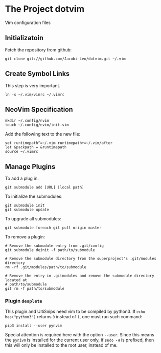 # The Project dotvim

Vim configuration files

## Initializatoin

Fetch the repository from github:

```
git clone git://github.com/Jacobi-Leo/dotvim.git ~/.vim
```

## Create Symbol Links

This step is very important.
```
ln -s ~/.vim/vimrc ~/.vimrc
```

## NeoVim Specification

```
mkdir ~/.config/nvim
touch ~/.config/nvim/init.vim
```
Add the following text to the new file:
```
set runtimepath^=~/.vim runtimepath+=~/.vim/after
let &packpath = &runtimepath
source ~/.vimrc
```

## Manage Plugins 

To add a plug in:
```
git submodule add [URL] [local path]
```
To initialize the submodules:
```
git submodule init
git submodule update
```
To upgrade all submodules:
```
git submodule foreach git pull origin master
```
To remove a plugin:
```
# Remove the submodule entry from .git/config
git submodule deinit -f path/to/submodule

# Remove the submodule directory from the superproject's .git/modules directory
rm -rf .git/modules/path/to/submodule

# Remove the entry in .gitmodules and remove the submodule directory located at
# path/to/submodule
git rm -f path/to/submodule
```

### Plugin `deoplete`

This plugin and UltiSnips need vim to be compiled by python3. If `echo
has("python3")` returns `0` instead of `1`, one must run such command:
```
pip3 install --user pynvim
```
Special attention is required here with the option `--user`. Since this means
the `pynivm` is installed for the current user only, if `sudo -H` is prefixed,
then this will only be installed to the root user, instead of me.
